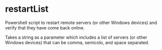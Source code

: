 # restartList
Powershell script to restart remote servers (or other Windows devices) and verify that they have come back online.

Takes a string as a parameter which includes a list of servers (or other Windows devices) that can be comma, semicolo, and space separated.
